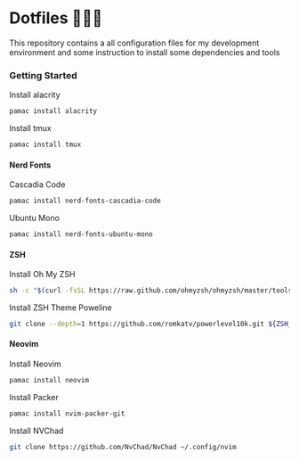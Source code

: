 # Dotfiles 👷🏻‍♂️

This repository contains a all configuration files for my development environment and some instruction to install some dependencies and tools

### Getting Started

Install alacrity
```bash
pamac install alacrity
```

Install tmux
```bash
pamac install tmux
```

#### Nerd Fonts

Cascadia Code
```bash
pamac install nerd-fonts-cascadia-code
```

Ubuntu Mono 
```bash
pamac install nerd-fonts-ubuntu-mono
```

#### ZSH

Install Oh My ZSH
```bash
sh -c "$(curl -fsSL https://raw.github.com/ohmyzsh/ohmyzsh/master/tools/install.sh)"
```

Install ZSH Theme Poweline
```bash
git clone --depth=1 https://github.com/romkatv/powerlevel10k.git ${ZSH_CUSTOM:-$HOME/.oh-my-zsh/custom}/themes/powerlevel10k
```

#### Neovim

Install Neovim
```bash
pamac install neovim
```

Install Packer
```bash
pamac install nvim-packer-git
```

Install NVChad
````bash
git clone https://github.com/NvChad/NvChad ~/.config/nvim
``````
